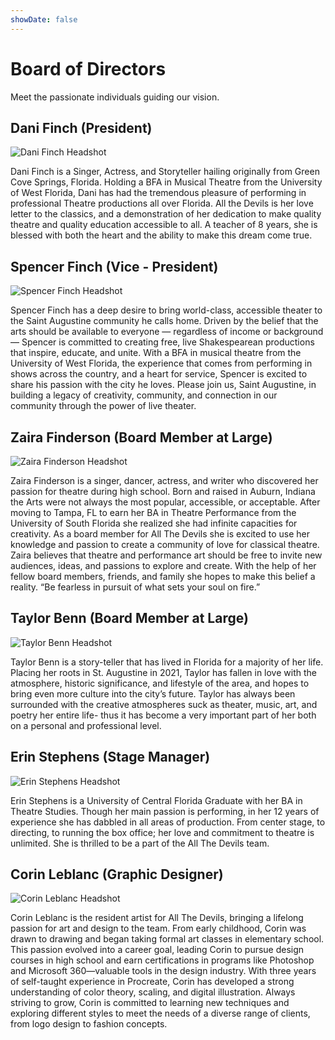 ```yaml
---
showDate: false
---
```


# Board of Directors

Meet the passionate individuals guiding our vision.

## Dani Finch (President)

![Dani Finch Headshot](dani.jpeg)

Dani Finch is a Singer, Actress, and Storyteller hailing originally from Green Cove Springs, Florida. Holding a BFA in Musical Theatre from the University of West Florida, Dani has had the tremendous pleasure of performing in professional Theatre productions all over Florida. All the Devils is her love letter to the classics, and a demonstration of her dedication to make quality theatre and quality education accessible to all. A teacher of 8 years, she is blessed with both the heart and the ability to make this dream come true.

## Spencer Finch (Vice - President)

![Spencer Finch Headshot](spencer.jpg)

Spencer Finch has a deep desire to bring world-class, accessible theater to the Saint Augustine community he calls home. Driven by the belief that the arts should be available to everyone — regardless of income or background — Spencer is committed to creating free, live Shakespearean productions that inspire, educate, and unite. With a BFA in musical theatre from the University of West Florida, the experience that comes from performing in shows across the country, and a heart for service, Spencer is excited to share his passion with the city he loves. Please join us, Saint Augustine, in building a legacy of creativity, community, and connection in our community through the power of live theater.

## Zaira Finderson (Board Member at Large)

![Zaira Finderson Headshot](zaira.jpeg)

Zaira Finderson is a singer, dancer, actress, and writer who discovered her passion for theatre during high school. Born and raised in Auburn, Indiana the Arts were not always the most popular, accessible, or acceptable. After moving to Tampa, FL to earn her BA in Theatre Performance from the University of South Florida she realized she had infinite capacities for creativity. As a board member for All The Devils she is excited to use her knowledge and passion to create a community of love for classical theatre. Zaira believes that theatre and performance art should be free to invite new audiences, ideas, and passions to explore and create. With the help of her fellow board members, friends, and family she hopes to make this belief a reality.
“Be fearless in pursuit of what sets your soul on fire.”

## Taylor Benn (Board Member at Large)

![Taylor Benn Headshot](taylor.jpg)

Taylor Benn is a story-teller that has lived in Florida for a majority of her life. Placing her roots in St. Augustine in 2021, Taylor has fallen in love with the atmosphere, historic significance, and lifestyle of the area, and hopes to bring even more culture into the city’s future. Taylor has always been surrounded with the creative atmospheres suck as theater, music, art, and poetry her entire life- thus it has become a very important part of her both on a personal and professional level.

## Erin Stephens (Stage Manager)

![Erin Stephens Headshot](erin.jpg)

Erin Stephens is a University of Central Florida Graduate with her BA in Theatre Studies. Though her main passion is performing, in her 12 years of experience she has dabbled in all areas of production. From center stage, to directing, to running the box office; her love and commitment to theatre is unlimited. She is thrilled to be a part of the All The Devils team.

## Corin Leblanc (Graphic Designer)

![Corin Leblanc Headshot](corin.jpg)

Corin Leblanc is the resident artist for All The Devils, bringing a lifelong passion for art and design to the team. From early childhood, Corin was drawn to drawing and began taking formal art classes in elementary school. This passion evolved into a career goal, leading Corin to pursue design courses in high school and earn certifications in programs like Photoshop and Microsoft 360—valuable tools in the design industry. With three years of self-taught experience in Procreate, Corin has developed a strong understanding of color theory, scaling, and digital illustration. Always striving to grow, Corin is committed to learning new techniques and exploring different styles to meet the needs of a diverse range of clients, from logo design to fashion concepts.
